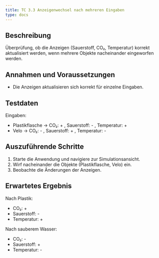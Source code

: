 ```yaml
---
title: TC 3.3 Anzeigenwechsel nach mehreren Eingaben
type: docs
---
```

## Beschreibung
Überprüfung, ob die Anzeigen (Sauerstoff, CO₂, Temperatur) korrekt aktualisiert werden, wenn mehrere Objekte nacheinander eingeworfen werden.

## Annahmen und Voraussetzungen
- Die Anzeigen aktualisieren sich korrekt für einzelne Eingaben.

## Testdaten
Eingaben:
- Plastikflasche → CO₂: + , Sauerstoff: - , Temperatur: +
- Velo → CO₂: - , Sauerstoff: + , Temperatur: -

## Auszuführende Schritte
1. Starte die Anwendung und navigiere zur Simulationsansicht.
2. Wirf nacheinander die Objekte (Plastikflasche, Velo) ein.
3. Beobachte die Änderungen der Anzeigen.

## Erwartetes Ergebnis
Nach Plastik:
- CO₂: +
- Sauerstoff: -
- Temperatur: +

Nach sauberem Wasser:
- CO₂: -
- Sauerstoff: +
- Temperatur: -